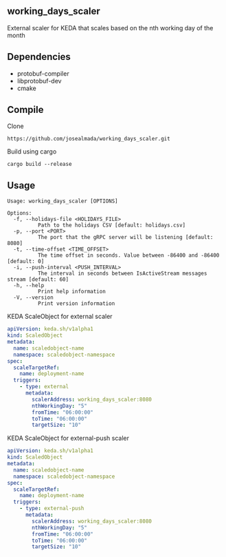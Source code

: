 ## working_days_scaler

External scaler for KEDA that scales based on the nth working day of the month

## Dependencies

* protobuf-compiler
* libprotobuf-dev
* cmake

## Compile

Clone
```shell
https://github.com/josealmada/working_days_scaler.git
```

Build using cargo
```shell
cargo build --release
```

## Usage

```text
Usage: working_days_scaler [OPTIONS]

Options:
  -f, --holidays-file <HOLIDAYS_FILE>
          Path to the holidays CSV [default: holidays.csv]
  -p, --port <PORT>
          The port that the gRPC server will be listening [default: 8080]
  -t, --time-offset <TIME_OFFSET>
          The time offset in seconds. Value between -86400 and -86400 [default: 0]
  -i, --push-interval <PUSH_INTERVAL>
          The interval in seconds between IsActiveStream messages stream [default: 60]
  -h, --help
          Print help information
  -V, --version
          Print version information
```

KEDA ScaleObject for external scaler
```yaml
apiVersion: keda.sh/v1alpha1
kind: ScaledObject
metadata:
  name: scaledobject-name
  namespace: scaledobject-namespace
spec:
  scaleTargetRef:
    name: deployment-name
  triggers:
    - type: external
      metadata:
        scalerAddress: working_days_scaler:8080
        nthWorkingDay: "5"
        fromTime: "06:00:00"
        toTime: "06:00:00"
        targetSize: "10"
```

KEDA ScaleObject for external-push scaler
```yaml
apiVersion: keda.sh/v1alpha1
kind: ScaledObject
metadata:
  name: scaledobject-name
  namespace: scaledobject-namespace
spec:
  scaleTargetRef:
    name: deployment-name
  triggers:
    - type: external-push
      metadata:
        scalerAddress: working_days_scaler:8080
        nthWorkingDay: "5"
        fromTime: "06:00:00"
        toTime: "06:00:00"
        targetSize: "10"
```